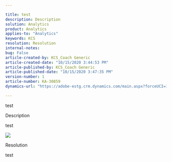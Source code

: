 ```yaml
---

title: test 
description: Description 
solution: Analytics 
product: Analytics 
applies-to: "Analytics" 
keywords: KCS 
resolution: Resolution 
internal-notes: 
bug: False 
article-created-by: KCS_Coach Generic 
article-created-date: "10/15/2020 3:44:53 PM" 
article-published-by: KCS_Coach Generic 
article-published-date: "10/15/2020 3:47:35 PM" 
version-number: 1 
article-number: KA-30859 
dynamics-url: "https://adobe-estg.crm.dynamics.com/main.aspx?forceUCI=1&pagetype=entityrecord&etn=knowledgearticle&id=1d970a59-fd0e-eb11-a813-000d3a35ed4e"

---
```


 test

 Description

test

![](https://adobe.sharepoint.com/sites/D365Attachments-Non-Prod/knowledgearticle/test_1D970A59FD0EEB11A813000D3A35ED4E/Language%20code%20mapping.png)

 Resolution

test
